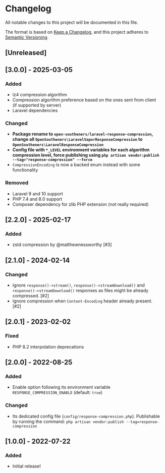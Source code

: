 # Changelog

All notable changes to this project will be documented in this file.

The format is based on [Keep a Changelog](https://keepachangelog.com/en/1.0.0/),
and this project adheres to [Semantic Versioning](https://semver.org/spec/v2.0.0.html).

## [Unreleased]

## [3.0.0] - 2025-03-05

### Added

- lz4 compression algorithm
- Compression algorithm preference based on the ones sent from client (if supported by server)
- Laravel dependencies

### Changed

- **Package rename to `open-southeners/laravel-response-compression`, change all `OpenSoutheners\LaravelVaporResponseCompression` to `OpenSoutheners\LaravelResponseCompression`**
- **Config file with `*_LEVEL` environment variables for each algorithm compression level, force publishing using `php artisan vendor:publish --tag="response-compression" --force`**
- `CompressionEncoding` is now a backed enum instead with some functionality

### Removed

- Laravel 9 and 10 support
- PHP 7.4 and 8.0 support
- Composer dependency for zlib PHP extension (not really required)

## [2.2.0] - 2025-02-17

### Added

- zstd compression by @matthewnessworthy [#3]

## [2.1.0] - 2024-02-14

### Changed

- Ignore `response()->stream()`, `response()->streamDownload()` and `response()->streamDownload()` responses as files might be already compressed. [#2]
- Ignore compression when `Content-Encoding` header already present. [#2]

## [2.0.1] - 2023-02-02

### Fixed

- PHP 8.2 interpolation deprecations

## [2.0.0] - 2022-08-25

### Added

- Enable option following its environment variable `RESPONSE_COMPRESSION_ENABLE` (default: `true`)

### Changed

- Its dedicated config file (`config/response-compression.php`). Publishable by running the command: `php artisan vendor:publish --tag=response-compression`

## [1.0.0] - 2022-07-22

### Added

- Initial release!
